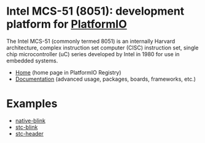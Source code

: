 
# Intel MCS-51 (8051): development platform for [PlatformIO](https://platformio.org)

The Intel MCS-51 (commonly termed 8051) is an internally Harvard architecture, complex instruction set computer (CISC) instruction set, single chip microcontroller (uC) series developed by Intel in 1980 for use in embedded systems.

* [Home](https://platformio.org/platforms/intel_mcs51) (home page in PlatformIO Registry)
* [Documentation](https://docs.platformio.org/page/platforms/intel_mcs51.html) (advanced usage, packages, boards, frameworks, etc.)

# Examples

* [native-blink](https://github.com/platformio/platform-intel_mcs51/tree/master/examples/native-blink)
* [stc-blink](https://github.com/platformio/platform-intel_mcs51/tree/master/examples/stc-blink)
* [stc-header](https://github.com/platformio/platform-intel_mcs51/tree/master/examples/stc-header)

